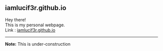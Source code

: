 ## iamlucif3r.github.io
Hey there! <br>
This is my personal webpage. <br>
Link : [iamlucif3r.github.io](https://iamlucif3r.github.io)

---
<b>Note:</b> This is under-construction
